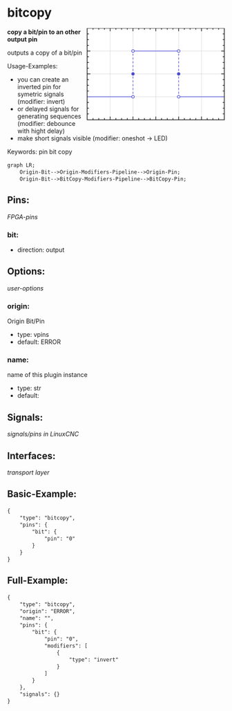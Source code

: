 # bitcopy

<img align="right" width="320" src="image.png">

**copy a bit/pin to an other output pin**

outputs a copy of a bit/pin

Usage-Examples:
* you can create an inverted pin for symetric signals (modifier: invert)
* or delayed signals for generating sequences (modifier: debounce with hight delay)
* make short signals visible (modifier: oneshot -> LED)

Keywords: pin bit copy

```mermaid
graph LR;
    Origin-Bit-->Origin-Modifiers-Pipeline-->Origin-Pin;
    Origin-Bit-->BitCopy-Modifiers-Pipeline-->BitCopy-Pin;
```

## Pins:
*FPGA-pins*
### bit:

 * direction: output


## Options:
*user-options*
### origin:
Origin Bit/Pin

 * type: vpins
 * default: ERROR

### name:
name of this plugin instance

 * type: str
 * default: 


## Signals:
*signals/pins in LinuxCNC*


## Interfaces:
*transport layer*


## Basic-Example:
```
{
    "type": "bitcopy",
    "pins": {
        "bit": {
            "pin": "0"
        }
    }
}
```

## Full-Example:
```
{
    "type": "bitcopy",
    "origin": "ERROR",
    "name": "",
    "pins": {
        "bit": {
            "pin": "0",
            "modifiers": [
                {
                    "type": "invert"
                }
            ]
        }
    },
    "signals": {}
}
```
